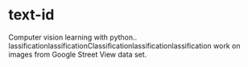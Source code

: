 # text-id

Computer vision learning with python..
lassificationlassificationClassificationlassificationlassification work on images from Google Street View data set.
